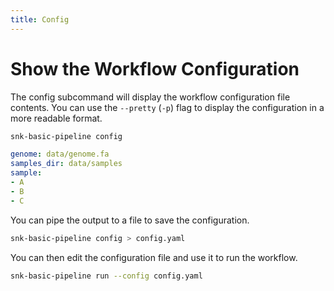 ```yaml
---
title: Config
---
```


# Show the Workflow Configuration

The config subcommand will display the workflow configuration file contents. You can use the `--pretty` (`-p`) flag to display the configuration in a more readable format.

```bash
snk-basic-pipeline config
```
```yaml
genome: data/genome.fa
samples_dir: data/samples
sample:
- A
- B
- C
```

You can pipe the output to a file to save the configuration.

```bash
snk-basic-pipeline config > config.yaml
```

You can then edit the configuration file and use it to run the workflow.

```bash
snk-basic-pipeline run --config config.yaml
```
